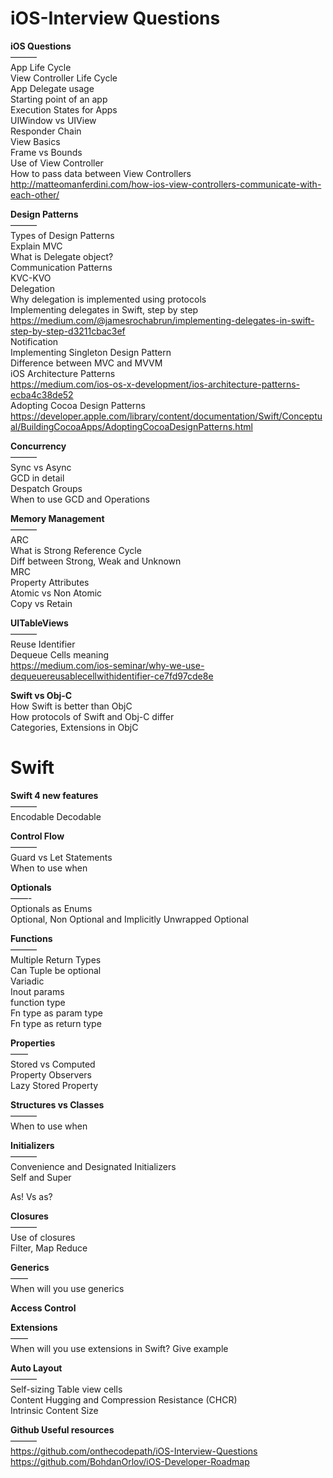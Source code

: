 # iOS-Interview Questions

<b>iOS Questions</b> <br />
——— <br />
App Life Cycle <br />
View Controller Life Cycle <br />
App Delegate usage <br />
Starting point of an app <br />
Execution States for Apps <br />
UIWindow vs UIView <br />
Responder Chain <br />
View Basics <br />
Frame vs Bounds <br />
Use of View Controller <br />
How to pass data between View Controllers <br />
http://matteomanferdini.com/how-ios-view-controllers-communicate-with-each-other/

<b>Design Patterns</b> <br />
——— <br />
Types of Design Patterns <br />
Explain MVC <br />
What is Delegate object? <br />
Communication Patterns <br />
KVC-KVO <br />
Delegation <br />
Why delegation is implemented using protocols <br />
Implementing delegates in Swift, step by step <br />
https://medium.com/@jamesrochabrun/implementing-delegates-in-swift-step-by-step-d3211cbac3ef <br />
Notification <br />
Implementing Singleton Design Pattern<br />
Difference between MVC and MVVM<br />
iOS Architecture Patterns <br />
https://medium.com/ios-os-x-development/ios-architecture-patterns-ecba4c38de52<br />
Adopting Cocoa Design Patterns <br />
https://developer.apple.com/library/content/documentation/Swift/Conceptual/BuildingCocoaApps/AdoptingCocoaDesignPatterns.html


<b>Concurrency</b> <br />
——— <br />
Sync vs Async <br />
GCD in detail <br />
Despatch Groups <br />
When to use GCD and Operations <br />

<b>Memory Management</b> <br />
——— <br />
ARC <br />
What is Strong Reference Cycle <br />
Diff between Strong, Weak and Unknown <br />
MRC <br />
Property Attributes <br />
Atomic vs Non Atomic <br />
Copy vs Retain <br />

<b>UITableViews</b> <br />
——— <br />
Reuse Identifier <br />
Dequeue Cells meaning <br /> https://medium.com/ios-seminar/why-we-use-dequeuereusablecellwithidentifier-ce7fd97cde8e

<b>Swift vs Obj-C</b> <br />
How Swift is better than ObjC<br />
How protocols of Swift and Obj-C differ<br />
Categories, Extensions in ObjC<br />

Swift
=======

<b>Swift 4 new features</b> <br />
——— <br />
Encodable Decodable <br />

<b>Control Flow</b> <br />
——— <br />
Guard vs Let Statements <br />
When to use when <br />

<b>Optionals </b> <br />
——- <br />
Optionals as Enums <br />
Optional, Non Optional and Implicitly Unwrapped Optional <br />

<b>Functions </b><br />
——— <br />
Multiple Return Types <br />
Can Tuple be optional <br />
Variadic <br />
Inout params <br />
function type <br />
Fn type as param type <br />
Fn type as return type <br />

<b>Properties</b> <br />
—— <br />
Stored vs Computed <br />
Property Observers <br />
Lazy Stored Property <br />

<b>Structures vs Classes </b> <br />
——— <br />
When to use when <br />

<b>Initializers </b><br />
——— <br />
Convenience and Designated Initializers <br />
Self and Super <br />

As! Vs as? <br />

<b>Closures </b><br />
——— <br />
Use of closures <br />
Filter, Map Reduce <br />


<b>Generics</b> <br />
—— <br />
When will you use generics <br />

<b>Access Control </b><br />

<b>Extensions</b> <br />
—— <br />
When will you use extensions in Swift? Give example <br />

<b>Auto Layout</b> <br />
——— <br />
Self-sizing Table view cells <br />
Content Hugging and Compression Resistance (CHCR) <br />
Intrinsic Content Size <br />

<b>Github Useful resources</b> <br />
———<br />
https://github.com/onthecodepath/iOS-Interview-Questions <br />
https://github.com/BohdanOrlov/iOS-Developer-Roadmap
